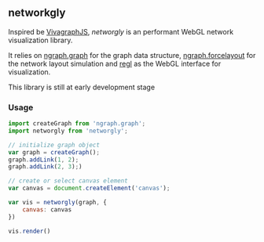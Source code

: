 ## networkgly

Inspired be [VivagraphJS](https://github.com/anvaka/VivaGraphJS), *networgly* is an performant WebGL network visualization library.

It relies on [ngraph.graph]() for the graph data structure, [ngraph.forcelayout]() for the network layout simulation and [regl]() as the WebGL interface for visualization.

This library is still at early development stage

### Usage
```js
import createGraph from 'ngraph.graph';
import networgly from 'networgly';

// initialize graph object
var graph = createGraph();
graph.addLink(1, 2);
graph.addLink(2, 3);)

// create or select canvas element
var canvas = document.createElement('canvas');

var vis = networgly(graph, {
    canvas: canvas  
})

vis.render()
```
